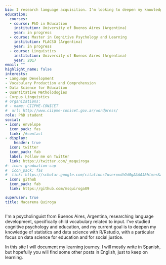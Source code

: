 ```yaml
---
bio: I research language acquisition. I'm looking to deepen my knowledge of statistic and data science with R/Rstudio.
education:
  courses:
  - course: PhD in Education
    institution: University of Buenos Aires (Argentina)
    year: in progress
  - course: Master in Cognitive Psychology and Learning
    institution: FLACSO (Argentina)
    year: in progress
  - course: Linguistics
    institution: University of Buenos Aires (Argentina)
    year: 2017
email: ""
highlight_name: false
interests:
- Language Development
- Vocabulary Production and Comprehension
- Data Science for Education
- Quantitative Metholodogies
- Corpus Linguistics
# organizations:
# - name: CIIPME-CONICET
#  url: http://www.ciipme-conicet.gov.ar/wordpress/
role: PhD student
social:
- icon: envelope
  icon_pack: fas
  link: /#contact
- display:
    header: true
  icon: twitter
  icon_pack: fab
  label: Follow me on Twitter
  link: https://twitter.com/_msquiroga
#- icon: graduation-cap
#  icon_pack: fas
#  link: https://scholar.google.com/citations?user=ndhOd0gAAAAJ&hl=es&authuser=1
- icon: github
  icon_pack: fab
  link: https://github.com/msquiroga89

superuser: true
title: Macarena Quiroga
---
```


I'm a psycholinguist from Buenos Aires, Argentina, researching language development, specifically child vocabulary related to input. I've studied cognitive psychology and education, and my current goal is to deepen my knowledge of statistics and data science with R/Rstudio, with a particular focus on data science for education and for social justice.

In this site I will document my learning journey. I will mostly write in Spanish,
but hopefully you will find some other posts in English, just to keep on learning.